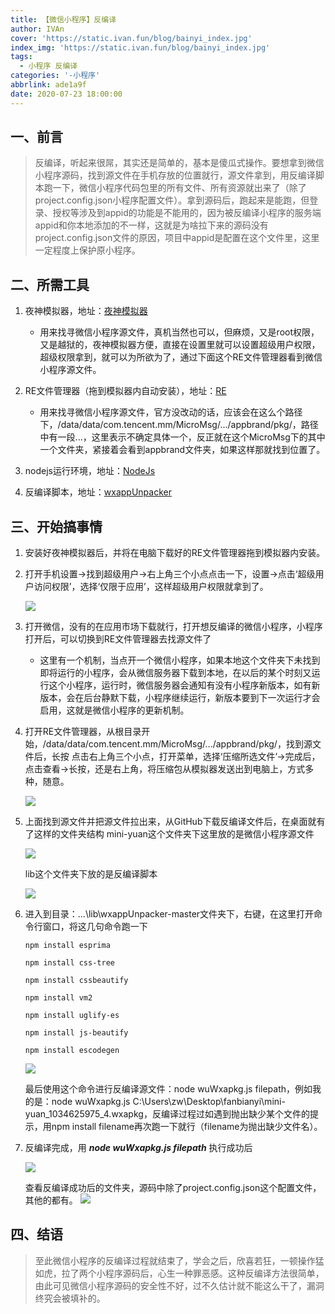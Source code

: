 ```yaml
---
title: 【微信小程序】反编译
author: IVAn
cover: 'https://static.ivan.fun/blog/bainyi_index.jpg'
index_img: 'https://static.ivan.fun/blog/bainyi_index.jpg'
tags:
  - 小程序 反编译
categories: '-小程序'
abbrlink: ade1a9f
date: 2020-07-23 18:00:00
---
```


## 一、前言
>反编译，听起来很屌，其实还是简单的，基本是傻瓜式操作。要想拿到微信小程序源码，找到源文件在手机存放的位置就行，源文件拿到，用反编译脚本跑一下，微信小程序代码包里的所有文件、所有资源就出来了（除了project.config.json小程序配置文件）。拿到源码后，跑起来是能跑，但登录、授权等涉及到appid的功能是不能用的，因为被反编译小程序的服务端appid和你本地添加的不一样，这就是为啥拉下来的源码没有project.config.json文件的原因，项目中appid是配置在这个文件里，这里一定程度上保护原小程序。


## 二、所需工具
1. 夜神模拟器，地址：[夜神模拟器](https://www.yeshen.com/)
   - 用来找寻微信小程序源文件，真机当然也可以，但麻烦，又是root权限，又是越狱的，夜神模拟器方便，直接在设置里就可以设置超级用户权限，超级权限拿到，就可以为所欲为了，通过下面这个RE文件管理器看到微信小程序源文件。   

2. RE文件管理器（拖到模拟器内自动安装），地址：[RE](http://www.pc6.com/az/56118.html)  
   - 用来找寻微信小程序源文件，官方没改动的话，应该会在这么个路径下，/data/data/com.tencent.mm/MicroMsg/.../appbrand/pkg/，路径中有一段...，这里表示不确定具体一个，反正就在这个MicroMsg下的其中一个文件夹，紧接着会看到appbrand文件夹，如果这样那就找到位置了。   
3. nodejs运行环境，地址：[NodeJs](http://nodejs.cn/)    

4. 反编译脚本，地址：[wxappUnpacker](https://github.com/vobear/wxappUnpacker)    


## 三、开始搞事情
1. 安装好夜神模拟器后，并将在电脑下载好的RE文件管理器拖到模拟器内安装。   

2. 打开手机设置->找到超级用户->右上角三个小点点击一下，设置->点击‘超级用户访问权限’，选择‘仅限于应用’，这样超级用户权限就拿到了。  

   ![](https://static.ivan.fun/blog/fanbianyi1.jpg)   

3. 打开微信，没有的在应用市场下载就行，打开想反编译的微信小程序，小程序打开后，可以切换到RE文件管理器去找源文件了
   - 这里有一个机制，当点开一个微信小程序，如果本地这个文件夹下未找到即将运行的小程序，会从微信服务器下载到本地，在以后的某个时刻又运行这个小程序，运行时，微信服务器会通知有没有小程序新版本，如有新版本，会在后台静默下载，小程序继续运行，新版本要到下一次运行才会启用，这就是微信小程序的更新机制。   

4. 打开RE文件管理器，从根目录开始，/data/data/com.tencent.mm/MicroMsg/.../appbrand/pkg/，找到源文件后，长按 点击右上角三个小点，打开菜单，选择‘压缩所选文件’->完成后，点击查看->长按，还是右上角，将压缩包从模拟器发送出到电脑上，方式多种，随意。  

   ![](https://static.ivan.fun/blog/fanbianyi2.jpg)  

5. 上面找到源文件并把源文件拉出来，从GitHub下载反编译文件后，在桌面就有了这样的文件夹结构 mini-yuan这个文件夹下这里放的是微信小程序源文件   

   ![](https://static.ivan.fun/blog/fanbianyi3.jpg)

   lib这个文件夹下放的是反编译脚本

   ![](https://static.ivan.fun/blog/fanbianyi5.jpg)  

6. 进入到目录：...\lib\wxappUnpacker-master文件夹下，右键，在这里打开命令行窗口，将这几句命令跑一下
   ```
   npm install esprima

   npm install css-tree

   npm install cssbeautify

   npm install vm2

   npm install uglify-es

   npm install js-beautify

   npm install escodegen

   ```
   
   ![](https://static.ivan.fun/blog/fanbianyi6.jpg) 
   
   最后使用这个命令进行反编译源文件：node wuWxapkg.js filepath，例如我的是：node wuWxapkg.js C:\Users\zw\Desktop\fanbianyi\mini-yuan\_1034625975_4.wxapkg，反编译过程过如遇到抛出缺少某个文件的提示，用npm install filename再次跑一下就行（filename为抛出缺少文件名）。

7. 反编译完成，用 ***node wuWxapkg.js filepath*** 执行成功后

   ![](https://static.ivan.fun/blog/fanbianyi7.jpg) 
   
   查看反编译成功后的文件夹，源码中除了project.config.json这个配置文件，其他的都有。
   ![](https://static.ivan.fun/blog/fanbianyi8.jpg) 

## 四、结语

>至此微信小程序的反编译过程就结束了，学会之后，欣喜若狂，一顿操作猛如虎，拉了两个小程序源码后，心生一种罪恶感。这种反编译方法很简单，由此可见微信小程序源码的安全性不好，过不久估计就不能这么干了，漏洞终究会被填补的。